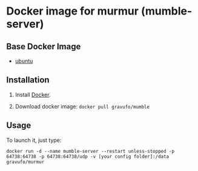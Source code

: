 # Docker image for murmur (mumble-server)

## Base Docker Image

- [ubuntu](https://registry.hub.docker.com/_/ubuntu/)

## Installation

1. Install [Docker](https://www.docker.com/).

2. Download docker image: `docker pull gravufo/mumble`

## Usage

To launch it, just type:

```
docker run -d --name mumble-server --restart unless-stopped -p 64738:64738 -p 64738:64738/udp -v [your config folder]:/data gravufo/murmur
```
